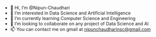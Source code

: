 - 👋 Hi, I’m @Nipun-Chaudhari
- 👀 I’m interested in Data Science and Artificial Intelligence
- 🌱 I’m currently learning Computer Science and Engineering
- 💞️ I’m looking to collaborate on any project of Data Science and AI
- 📫 You can contact me on gmail at nipunchaudharinsc@gmail.com

<!---
Nipun-Chaudhari/Nipun-Chaudhari is a ✨ special ✨ repository because its `README.md` (this file) appears on your GitHub profile.
You can click the Preview link to take a look at your changes.
--->
